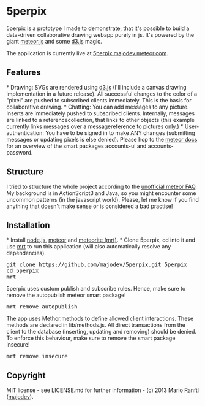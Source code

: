 <h1>5perpix</h1>
5perpix is a prototype I made to demonstrate, that it's possible to build a data-driven collaborative drawing webapp purely in js. It's powered by the giant <a href="http://www.meteor.com">meteor.js</a> and some <a href="http://d3js.org/">d3.js</a> magic.

The application is currently live at <a href="http://5perpix.majodev.meteor.com">5perpix.majodev.meteor.com</a>.

<h2>Features</h2>
* Drawing: SVGs are rendered using <a href="http://d3js.org/">d3.js</a> (I'll include a canvas drawing implementation in a future release). All successful changes to the color of a "pixel" are pushed to subscribed clients immediately. This is the basis for collaborative drawing.
* Chatting: You can add messages to any picture. Inserts are immediately pushed to subscribed clients. Internally, messages are linked to a referencecollection, that links to other objects (this example currently links messages over a messagereference to pictures only.)
* User-authentication: You have to be signed in to make ANY changes (submitting messages or updating pixels is else denied). Please hop to the <a href="http://docs.meteor.com/#accounts_api">meteor docs</a> for an overview of the smart packages accounts-ui and accounts-password.

<h2>Structure</h2>
I tried to structure the whole project according to the <a href="https://github.com/oortcloud/unofficial-meteor-faq">unofficial meteor FAQ</a>. My background is in ActionScript3 and Java, so you might encounter some uncommon patterns (in the javascript world). Please, let me know if you find anything that doesn't make sense or is considered a bad practise!

<h2>Installation</h2>
* Install <a href="http://nodejs.org/">node.js</a>, <a href="http://meteor.com/">meteor</a> and <a href="https://github.com/oortcloud/meteorite">meteorite (mrt)</a>. 
* Clone 5perpix, cd into it and use <a href="https://github.com/oortcloud/meteorite">mrt</a> to run this application (will also automatically resolve any dependencies).
<pre>
git clone https://github.com/majodev/5perpix.git 5perpix
cd 5perpix
mrt
</pre>

5perpix uses custom publish and subscribe rules. Hence, make sure to remove the autopublish meteor smart package!
<pre>mrt remove autopublish</pre>

The app uses Methor.methods to define allowed client interactions. These methods are declared in lib/methods.js. All direct transactions from the client to the database (inserting, updating and removing) should be denied. To enforce this behaviour, make sure to remove the smart package insecure! 
<pre>mrt remove insecure</pre>

<h2>Copyright</h2>
MIT license - see LICENSE.md for further information -
(c) 2013 Mario Ranftl (<a href="http://www.majodev.com">majodev</a>).